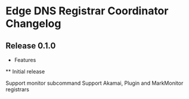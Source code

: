 # Edge DNS Registrar Coordinator Changelog

## Release 0.1.0

* Features

** Initial release

Support monitor subcommand
Support Akamai, Plugin and MarkMonitor registrars

